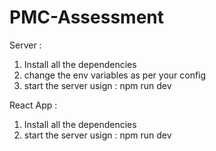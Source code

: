# PMC-Assessment

Server : 
1) Install all the dependencies
2) change the env variables as per your config
3) start the server usign : npm run dev

React App : 
1) Install all the dependencies
2) start the server usign : npm run dev

